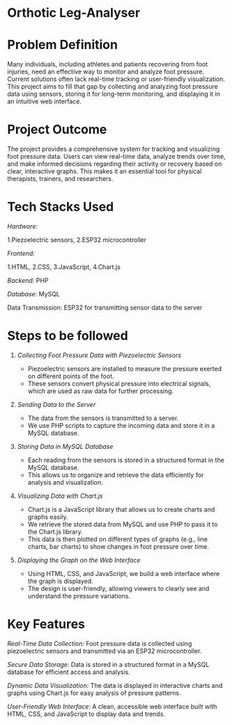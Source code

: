 # Orthotic Leg-Analyser
# Problem Definition

Many individuals, including athletes and patients recovering from foot injuries, need an effective way to monitor and analyze foot pressure. Current solutions often lack real-time tracking or user-friendly visualization. This project aims to fill that gap by collecting and analyzing foot pressure data using sensors, storing it for long-term monitoring, and displaying it in an intuitive web interface.

# Project Outcome

The project provides a comprehensive system for tracking and visualizing foot pressure data. Users can view real-time data, analyze trends over time, and make informed decisions regarding their activity or recovery based on clear, interactive graphs. This makes it an essential tool for physical therapists, trainers, and researchers.

# Tech Stacks Used

*Hardware:*

1.Piezoelectric sensors, 
2.ESP32 microcontroller

*Frontend:*

1.HTML, 
2.CSS, 
3.JavaScript, 
4.Chart.js

*Backend:* 
PHP

*Database:*
MySQL

Data Transmission:
ESP32 for transmitting sensor data to the server

# Steps to be followed

1. *Collecting Foot Pressure Data with Piezoelectric Sensors*  
   - Piezoelectric sensors are installed to measure the pressure exerted on different points of the foot.
   - These sensors convert physical pressure into electrical signals, which are used as raw data for further processing.

2. *Sending Data to the Server*  
   - The data from the sensors is transmitted to a server.  
   - We use PHP scripts to capture the incoming data and store it in a MySQL database.

3. *Storing Data in MySQL Database*  
   - Each reading from the sensors is stored in a structured format in the MySQL database.
   - This allows us to organize and retrieve the data efficiently for analysis and visualization.

4. *Visualizing Data with Chart.js*  
   - Chart.js is a JavaScript library that allows us to create charts and graphs easily.
   - We retrieve the stored data from MySQL and use PHP to pass it to the Chart.js library.
   - This data is then plotted on different types of graphs (e.g., line charts, bar charts) to show changes in foot pressure over time.

5. *Displaying the Graph on the Web Interface*  
   - Using HTML, CSS, and JavaScript, we build a web interface where the graph is displayed.
   - The design is user-friendly, allowing viewers to clearly see and understand the pressure variations.

# Key Features

*Real-Time Data Collection:* 
Foot pressure data is collected using piezoelectric sensors and transmitted via an ESP32 microcontroller.

*Secure Data Storage:*
Data is stored in a structured format in a MySQL database for efficient access and analysis.

*Dynamic Data Visualization:*
The data is displayed in interactive charts and graphs using Chart.js for easy analysis of pressure patterns.

*User-Friendly Web Interface:*
A clean, accessible web interface built with HTML, CSS, and JavaScript to display data and trends.
